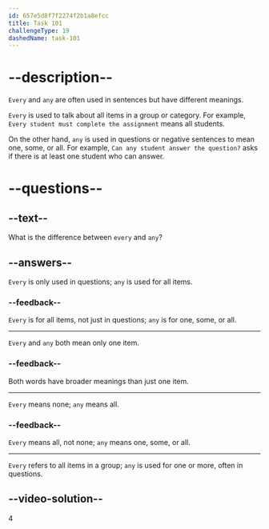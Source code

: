 ```yaml
---
id: 657e5d8f7f2274f2b1a8efcc
title: Task 101
challengeType: 19
dashedName: task-101
---
```


# --description--

`Every` and `any` are often used in sentences but have different meanings.

`Every` is used to talk about all items in a group or category. For example, `Every student must complete the assignment` means all students.

On the other hand, `any` is used in questions or negative sentences to mean one, some, or all. For example, `Can any student answer the question?` asks if there is at least one student who can answer.

# --questions--

## --text--

What is the difference between `every` and `any`?

## --answers--

`Every` is only used in questions; `any` is used for all items.

### --feedback--

`Every` is for all items, not just in questions; `any` is for one, some, or all.

---

`Every` and `any` both mean only one item.

### --feedback--

Both words have broader meanings than just one item.

---

`Every` means none; `any` means all.

### --feedback--

`Every` means all, not none; `any` means one, some, or all.

---

`Every` refers to all items in a group; `any` is used for one or more, often in questions.

## --video-solution--

4
